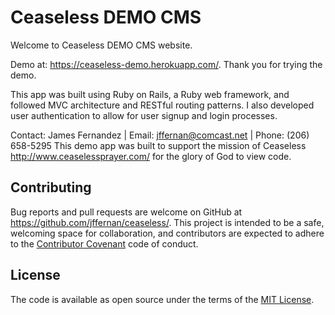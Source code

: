 # Ceaseless DEMO CMS

Welcome to Ceaseless DEMO CMS website.

Demo at: https://ceaseless-demo.herokuapp.com/.  Thank you for trying the demo.

This app was built using Ruby on Rails, a Ruby web framework, and followed MVC architecture and RESTful routing patterns. I also developed user authentication to allow for user signup and login processes.

Contact: James Fernandez | Email: jffernan@comcast.net | Phone: (206) 658-5295
This demo app was built to support the mission of Ceaseless http://www.ceaselessprayer.com/ for the glory of God to view code.

## Contributing

Bug reports and pull requests are welcome on GitHub at https://github.com/jffernan/ceaseless/. This project is intended to be a safe, welcoming space for collaboration, and contributors are expected to adhere to the [Contributor Covenant](http://contributor-covenant.org) code of conduct.

## License

The code is available as open source under the terms of the [MIT License](http://opensource.org/licenses/MIT).
